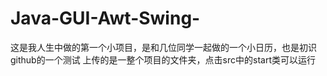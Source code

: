 # Java-GUI-Awt-Swing-
这是我人生中做的第一个小项目，是和几位同学一起做的一个小日历，也是初识github的一个测试
上传的是一整个项目的文件夹，点击src中的start类可以运行
